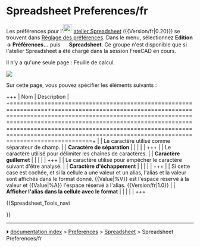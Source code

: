 # Spreadsheet Preferences/fr
Les préférences pour l\'<img alt="" src=images/Workbench_Spreadsheet.svg  style="width:24px;"> [atelier Spreadsheet](Spreadsheet_Workbench/fr.md) ({{Version/fr|0.20}}) se trouvent dans [Réglage des préférences](Preferences_Editor/fr.md). Dans le menu, sélectionnez **Edition → Préférences...** puis **<img src="images/Workbench_Spreadsheet.svg" width=16px> Spreadsheet**. Ce groupe n\'est disponible que si l\'atelier Spreadsheet a été chargé dans la session FreeCAD en cours.

Il n\'y a qu\'une seule page : Feuille de calcul.

![](images/Preferences_Spreadsheet_Page_Spreadsheet.png )

Sur cette page, vous pouvez spécifier les éléments suivants :

+++
| Nom                                                             | Description                                                                                                                                                                                                                                                                              |
+=================================================================+==========================================================================================================================================================================================================================================================================================+
|                                                  | Le caractère utilisé comme séparateur de champ.                                                                                                                                                                                                                                          |
| **Caractère de séparation**                         |                                                                                                                                                                                                                                                                                          |
|                                                              |                                                                                                                                                                                                                                                                                          |
+++
|                                                  | Le caractère utilisé pour délimiter les chaînes de caractères.                                                                                                                                                                                                                           |
| **Caractère guillemet**                             |                                                                                                                                                                                                                                                                                          |
|                                                              |                                                                                                                                                                                                                                                                                          |
+++
|                                                  | Le caractère utilisé pour empêcher le caractère suivant d\'être analysé.                                                                                                                                                                                                                 |
| **Caractère d'échappement**                         |                                                                                                                                                                                                                                                                                          |
|                                                              |                                                                                                                                                                                                                                                                                          |
+++
|                                                  | Si cette case est cochée, et si la cellule a une valeur et un alias, l\'alias et la valeur sont affichés dans le format donné. {{Value|%V}} est l\'espace réservé à la valeur et {{Value|%A}} l\'espace réservé à l\'alias. {{Version/fr|1.0}} |
| **Afficher l'alias dans la cellule avec le format** |                                                                                                                                                                                                                                                                                          |
|                                                              |                                                                                                                                                                                                                                                                                          |
+++





{{Spreadsheet_Tools_navi

}}



---
⏵ [documentation index](../README.md) > [Preferences](Category_Preferences.md) > [Spreadsheet](Spreadsheet_Workbench.md) > Spreadsheet Preferences/fr
